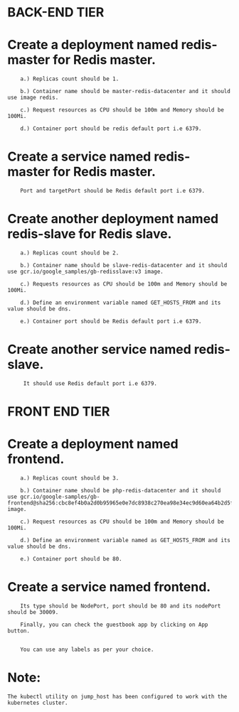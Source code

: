 # BACK-END TIER

# Create a deployment named redis-master for Redis master.

        a.) Replicas count should be 1.

        b.) Container name should be master-redis-datacenter and it should use image redis.

        c.) Request resources as CPU should be 100m and Memory should be 100Mi.

        d.) Container port should be redis default port i.e 6379.

# Create a service named redis-master for Redis master. 

        Port and targetPort should be Redis default port i.e 6379.

# Create another deployment named redis-slave for Redis slave.

        a.) Replicas count should be 2.

        b.) Container name should be slave-redis-datacenter and it should use gcr.io/google_samples/gb-redisslave:v3 image.

        c.) Requests resources as CPU should be 100m and Memory should be 100Mi.

        d.) Define an environment variable named GET_HOSTS_FROM and its value should be dns.

        e.) Container port should be Redis default port i.e 6379.

# Create another service named redis-slave.

         It should use Redis default port i.e 6379.

# FRONT END TIER

# Create a deployment named frontend.

        a.) Replicas count should be 3.

        b.) Container name should be php-redis-datacenter and it should use gcr.io/google-samples/gb-frontend@sha256:cbc8ef4b0a2d0b95965e0e7dc8938c270ea98e34ec9d60ea64b2d5f2df2dfbbf image.

        c.) Request resources as CPU should be 100m and Memory should be 100Mi.

        d.) Define an environment variable named as GET_HOSTS_FROM and its value should be dns.

        e.) Container port should be 80.

# Create a service named frontend.
        Its type should be NodePort, port should be 80 and its nodePort should be 30009.

        Finally, you can check the guestbook app by clicking on App button.


        You can use any labels as per your choice.

# Note: 

    The kubectl utility on jump_host has been configured to work with the kubernetes cluster.